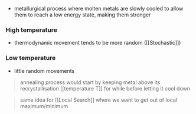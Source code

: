 - metallurgical process where molten metals are slowly cooled to allow them to reach a low energy state, making them stronger

### High temperature
- thermodynamic movement tends to be more random ([[Stochastic]])

### Low temperature
- little random movements

> annealing process would start by keeping metal above its recrystallisation [[temperature T]] for while before letting it cool down

> same idea for [[Local Search]] where we want to get out of local maximum/minimum